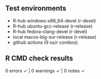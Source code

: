 ## Test environments

- R-hub windows-x86_64-devel (r-devel)
- R-hub ubuntu-gcc-release (r-release)
- R-hub fedora-clang-devel (r-devel)
- local macos-big-sur-release (r-release)
- github actions (9 os/r combos)

## R CMD check results
0 errors ✓ | 0 warnings ✓ | 0 notes ✓
